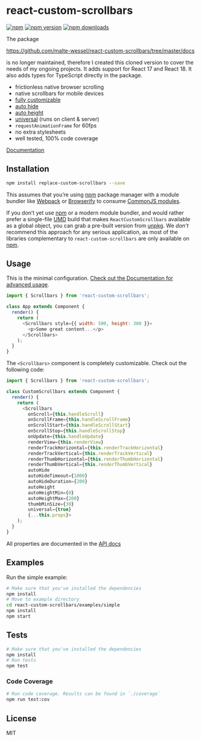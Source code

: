 react-custom-scrollbars
=========================

[![npm](https://img.shields.io/badge/npm-replace--custom--scrollbars-brightgreen.svg?style=flat-square)]()
[![npm version](https://img.shields.io/npm/v/replace-custom-scrollbars.svg?style=flat-square)](https://www.npmjs.com/package/replace-custom-scrollbars)
[![npm downloads](https://img.shields.io/npm/dm/replace-custom-scrollbars.svg?style=flat-square)](https://www.npmjs.com/package/replace-custom-scrollbars)

The package 

https://github.com/malte-wessel/react-custom-scrollbars/tree/master/docs

is no longer maintained, therefore I created this cloned version to cover the needs of my ongoing projects. It adds support for React 17 and React 18. It also adds types for TypeScript directly in the package. 

* frictionless native browser scrolling
* native scrollbars for mobile devices
* [fully customizable](https://github.com/felipecarrillo100/replace-custom-scrollbars/blob/master/docs/customization.md)
* [auto hide](https://github.com/felipecarrillo100/replace-custom-scrollbars/blob/master/docs/usage.md#auto-hide)
* [auto height](https://github.com/felipecarrillo100/replace-custom-scrollbars/blob/master/docs/usage.md#auto-height)
* [universal](https://github.com/felipecarrillo100/replace-custom-scrollbars/blob/master/docs/usage.md#universal-rendering) (runs on client & server)
* `requestAnimationFrame` for 60fps
* no extra stylesheets
* well tested, 100% code coverage


[Documentation](https://github.com/felipecarrillo100/replace-custom-scrollbars/tree/master/docs)

## Installation
```bash
npm install replace-custom-scrollbars --save
```

This assumes that you’re using [npm](http://npmjs.com/) package manager with a module bundler like [Webpack](http://webpack.github.io) or [Browserify](http://browserify.org/) to consume [CommonJS modules](http://webpack.github.io/docs/commonjs.html).

If you don’t yet use [npm](http://npmjs.com/) or a modern module bundler, and would rather prefer a single-file [UMD](https://github.com/umdjs/umd) build that makes `ReactCustomScrollbars` available as a global object, you can grab a pre-built version from [unpkg](https://unpkg.com/react-custom-scrollbars@3.0.1/dist/react-custom-scrollbars.js). We *don’t* recommend this approach for any serious application, as most of the libraries complementary to `react-custom-scrollbars` are only available on [npm](http://npmjs.com/).

## Usage

This is the minimal configuration. [Check out the Documentation for advanced usage](https://github.com/felipecarrillo100/replace-custom-scrollbars/tree/master/docs).

```javascript
import { Scrollbars } from 'react-custom-scrollbars';

class App extends Component {
  render() {
    return (
      <Scrollbars style={{ width: 500, height: 300 }}>
        <p>Some great content...</p>
      </Scrollbars>
    );
  }
}
```

The `<Scrollbars>` component is completely customizable. Check out the following code:

```javascript
import { Scrollbars } from 'react-custom-scrollbars';

class CustomScrollbars extends Component {
  render() {
    return (
      <Scrollbars
        onScroll={this.handleScroll}
        onScrollFrame={this.handleScrollFrame}
        onScrollStart={this.handleScrollStart}
        onScrollStop={this.handleScrollStop}
        onUpdate={this.handleUpdate}
        renderView={this.renderView}
        renderTrackHorizontal={this.renderTrackHorizontal}
        renderTrackVertical={this.renderTrackVertical}
        renderThumbHorizontal={this.renderThumbHorizontal}
        renderThumbVertical={this.renderThumbVertical}
        autoHide
        autoHideTimeout={1000}
        autoHideDuration={200}
        autoHeight
        autoHeightMin={0}
        autoHeightMax={200}
        thumbMinSize={30}
        universal={true}
        {...this.props}>
    );
  }
}
```

All properties are documented in the [API docs](https://github.com/felipecarrillo100/replace-custom-scrollbars/blob/master/docs/API.md)

## Examples

Run the simple example:
```bash
# Make sure that you've installed the dependencies
npm install
# Move to example directory
cd react-custom-scrollbars/examples/simple
npm install
npm start
```

## Tests
```bash
# Make sure that you've installed the dependencies
npm install
# Run tests
npm test
```

### Code Coverage
```bash
# Run code coverage. Results can be found in `./coverage`
npm run test:cov
```


## License

MIT
